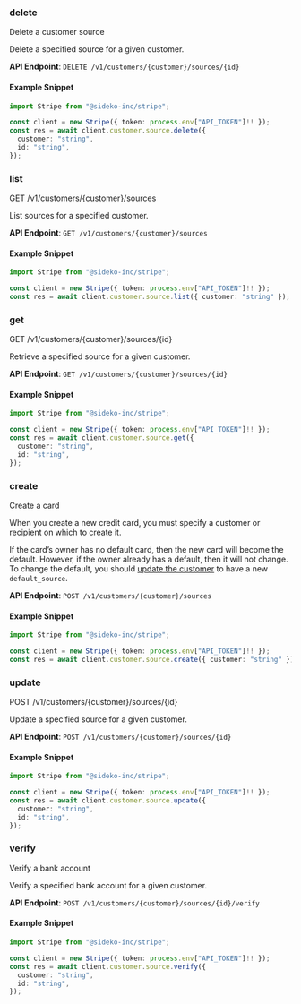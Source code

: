 
### delete <a name="delete"></a>
Delete a customer source

<p>Delete a specified source for a given customer.</p>

**API Endpoint**: `DELETE /v1/customers/{customer}/sources/{id}`

#### Example Snippet

```typescript
import Stripe from "@sideko-inc/stripe";

const client = new Stripe({ token: process.env["API_TOKEN"]!! });
const res = await client.customer.source.delete({
  customer: "string",
  id: "string",
});
```

### list <a name="list"></a>
GET /v1/customers/{customer}/sources

<p>List sources for a specified customer.</p>

**API Endpoint**: `GET /v1/customers/{customer}/sources`

#### Example Snippet

```typescript
import Stripe from "@sideko-inc/stripe";

const client = new Stripe({ token: process.env["API_TOKEN"]!! });
const res = await client.customer.source.list({ customer: "string" });
```

### get <a name="get"></a>
GET /v1/customers/{customer}/sources/{id}

<p>Retrieve a specified source for a given customer.</p>

**API Endpoint**: `GET /v1/customers/{customer}/sources/{id}`

#### Example Snippet

```typescript
import Stripe from "@sideko-inc/stripe";

const client = new Stripe({ token: process.env["API_TOKEN"]!! });
const res = await client.customer.source.get({
  customer: "string",
  id: "string",
});
```

### create <a name="create"></a>
Create a card

<p>When you create a new credit card, you must specify a customer or recipient on which to create it.</p>

<p>If the card’s owner has no default card, then the new card will become the default.
However, if the owner already has a default, then it will not change.
To change the default, you should <a href="/docs/api#update_customer">update the customer</a> to have a new <code>default_source</code>.</p>

**API Endpoint**: `POST /v1/customers/{customer}/sources`

#### Example Snippet

```typescript
import Stripe from "@sideko-inc/stripe";

const client = new Stripe({ token: process.env["API_TOKEN"]!! });
const res = await client.customer.source.create({ customer: "string" });
```

### update <a name="update"></a>
POST /v1/customers/{customer}/sources/{id}

<p>Update a specified source for a given customer.</p>

**API Endpoint**: `POST /v1/customers/{customer}/sources/{id}`

#### Example Snippet

```typescript
import Stripe from "@sideko-inc/stripe";

const client = new Stripe({ token: process.env["API_TOKEN"]!! });
const res = await client.customer.source.update({
  customer: "string",
  id: "string",
});
```

### verify <a name="verify"></a>
Verify a bank account

<p>Verify a specified bank account for a given customer.</p>

**API Endpoint**: `POST /v1/customers/{customer}/sources/{id}/verify`

#### Example Snippet

```typescript
import Stripe from "@sideko-inc/stripe";

const client = new Stripe({ token: process.env["API_TOKEN"]!! });
const res = await client.customer.source.verify({
  customer: "string",
  id: "string",
});
```
